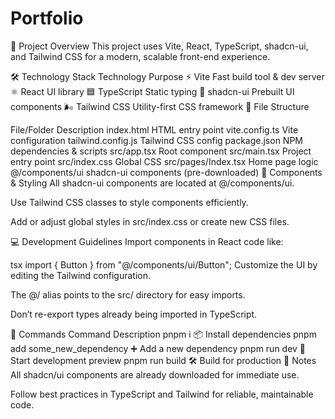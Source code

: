 # Portfolio
🚀 Project Overview
This project uses Vite, React, TypeScript, shadcn-ui, and Tailwind CSS for a modern, scalable front-end experience.

🛠️ Technology Stack
Technology	Purpose
⚡ Vite	Fast build tool & dev server
⚛️ React	UI library
🟦 TypeScript	Static typing
🧩 shadcn-ui	Prebuilt UI components
🌬️ Tailwind CSS	Utility-first CSS framework
📁 File Structure

File/Folder	Description
index.html	HTML entry point
vite.config.ts	Vite configuration
tailwind.config.js	Tailwind CSS config
package.json	NPM dependencies & scripts
src/app.tsx	Root component
src/main.tsx	Project entry point
src/index.css	Global CSS
src/pages/Index.tsx	Home page logic
@/components/ui	shadcn-ui components (pre-downloaded)
🧩 Components & Styling
All shadcn-ui components are located at @/components/ui.

Use Tailwind CSS classes to style components efficiently.

Add or adjust global styles in src/index.css or create new CSS files.

💻 Development Guidelines
Import components in React code like:

tsx
import { Button } from "@/components/ui/Button";
Customize the UI by editing the Tailwind configuration.

The @/ alias points to the src/ directory for easy imports.

Don’t re-export types already being imported in TypeScript.

📝 Commands
Command	Description
pnpm i	📦 Install dependencies
pnpm add some_new_dependency	➕ Add a new dependency
pnpm run dev	🚀 Start development preview
pnpm run build	🛠️ Build for production
📢 Notes
All shadcn/ui components are already downloaded for immediate use.

Follow best practices in TypeScript and Tailwind for reliable, maintainable code.

